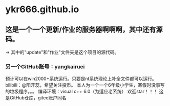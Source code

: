 # ykr666.github.io
## 这是一个一个更新/作业的服务器啊啊啊，其中还有源码。
-> 其中的"update"和"作业"文件夹是这个项目的源代码。
### 另一个GitHub账号：yangkairuei
预计可以在win2000+系统运行。只要是nt系统理论上补全文件都可以运行。
bilibili：@阳开蕊，希望关注投币。
本人为一个一个6年级小学生，寒假时没事写的垃圾程序。。。
编译环境：visual c++ 6.0（为适应老系统）
欢迎star！！！
 这是GitHub仓库，gitee账户同名
